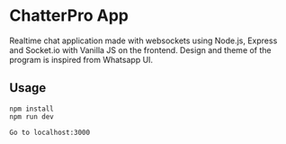 # ChatterPro App

Realtime chat application made with websockets using Node.js, Express and Socket.io with Vanilla JS on the frontend.
Design and theme of the program is inspired from Whatsapp UI.

## Usage
```
npm install
npm run dev

Go to localhost:3000
```

